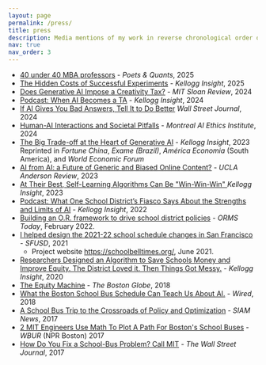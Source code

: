 ```yaml
---
layout: page
permalink: /press/
title: press
description: Media mentions of my work in reverse chronological order of last update.
nav: true
nav_order: 3
---
```


- [40 under 40 MBA professors](https://poetsandquants.com/2025/05/21/2025-best-40-under-40-mba-professors-sebastien-martin-kellogg-school-of-management-northwestern-university/?pq-category=2025&pq-category-2=40-under-40) - *Poets & Quants*, 2025
- [The Hidden Costs of Successful Experiments](https://insight.kellogg.northwestern.edu/article/the-hidden-cost-of-successful-experiments) - *Kellogg Insight*, 2025
- [Does Generative AI Impose a Creativity Tax?](https://sloanreview.mit.edu/article/does-genai-impose-a-creativity-tax/) - *MIT Sloan Review*, 2024
- [Podcast: When AI Becomes a TA](https://insight.kellogg.northwestern.edu/article/podcast-when-ai-becomes-a-ta) - *Kellogg Insight*, 2024
- [If AI Gives You Bad Answers, Tell It to Do Better](https://www.wsj.com/tech/ai/ai-chatbots-feedback-results-fa549914) *Wall Street Journal*, 2024
- [Human-AI Interactions and Societal Pitfalls](https://montrealethics.ai/human-ai-interactions-and-societal-pitfalls/) - _Montreal AI Ethics Institute_, 2024
- [The Big Trade-off at the Heart of Generative AI](https://insight.kellogg.northwestern.edu/article/trade-off-generative-ai) - _Kellogg Insight_, 2023 Reprinted in _Fortune China_,  *Exame (Brazil)*, *América Economia* (South America), and *World Economic Forum*
- [AI from AI: a Future of Generic and Biased Online Content?](https://anderson-review.ucla.edu/ai-from-ai-a-future-of-generic-and-biased-online-content/) - *UCLA Anderson Review*, 2023
- [At Their Best, Self-Learning Algorithms Can Be "Win-Win-Win" ](https://insight.kellogg.northwestern.edu/article/at-their-best-self-learning-algorithms-can-be-a-win-win-win) *Kellogg Insight*, 2023
- [Podcast: What One School District’s Fiasco Says About the Strengths and Limits of AI](https://insight.kellogg.northwestern.edu/article/podcast-what-one-school-districts-fiasco-says-about-the-strengths-and-limits-of-ai) - *Kellogg Insight*, 2022
- [Building an O.R. framework to drive school district policies](https://pubsonline.informs.org/do/10.1287/orms.2022.01.06/full/) - *ORMS Today*, February 2022.
- [I helped design the 2021-22 school schedule changes in San Francisco](https://www.sfusd.edu/schools/school-start-and-end-times-2021-22) - *SFUSD*, 2021
  - Project website <https://schoolbelltimes.org/>, June 2021.
- [Researchers Designed an Algorithm to Save Schools Money and Improve Equity. The District Loved it. Then Things Got Messy.](https://insight.kellogg.northwestern.edu/article/algorithm-schools-student-equity) - *Kellogg Insight*, 2020
- [The Equity Machine](https://apps.bostonglobe.com/ideas/graphics/2018/09/equity-machine/) - *The Boston Globe*, 2018
- [What the Boston School Bus Schedule Can Teach Us About AI.](https://www.wired.com/story/joi-ito-ai-and-bus-routes/) - *Wired*, 2018
- [A School Bus Trip to the Crossroads of Policy and Optimization](https://sinews.siam.org/Details-Page/a-school-bus-trip-to-the-crossroads-of-policy-and-optimization) - *SIAM News*, 2017
- [2 MIT Engineers Use Math To Plot A Path For Boston's School Buses](http://www.wbur.org/edify/2017/07/27/mit-quantum-boston-bus-routes) - *WBUR* (NPR Boston) 2017
- [How Do You Fix a School-Bus Problem? Call MIT](https://www.wsj.com/articles/how-do-you-fix-a-school-bus-problem-call-mit-1502456400) - *The Wall Street Journal*, 2017
